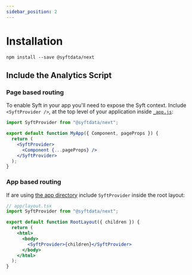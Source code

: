 ```yaml
---
sidebar_position: 2
---
```


# Installation

```
npm install --save @syftdata/next
```

## Include the Analytics Script

### Page based routing

To enable Syft in your app you'll need to expose the Syft context. Include `<SyftProvider />`, at the top level of your application inside [`_app.js`](https://nextjs.org/docs/advanced-features/custom-app):

```jsx title="src/pages/_app.tsx"
import SyftProvider from "@syftdata/next";

export default function MyApp({ Component, pageProps }) {
  return (
    <SyftProvider>
      <Component {...pageProps} />
    </SyftProvider>
  );
}
```

### App based routing

If are using [the app directory](https://beta.nextjs.org/docs/routing/fundamentals#the-app-directory) include `SyftProvider` inside the root layout:

```jsx title="src/app/layout.tsx"
// app/layout.tsx
import SyftProvider from "@syftdata/next";

export default function RootLayout({ children }) {
  return (
    <html>
      <body>
        <SyftProvider>{children}</SyftProvider>
      </body>
    </html>
  );
}
```
